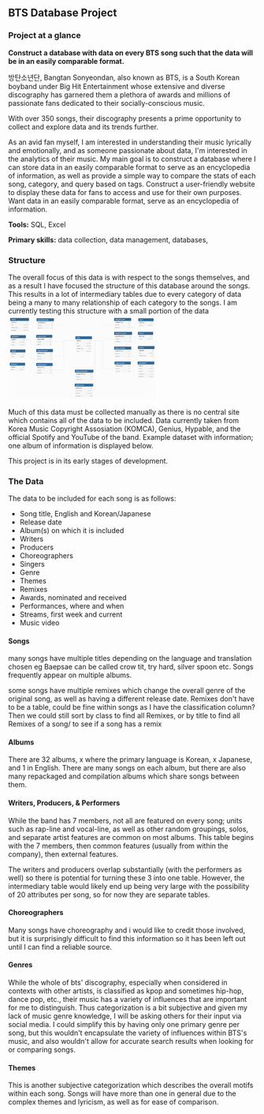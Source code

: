 ## BTS Database Project

### Project at a glance
**Construct a database with data on every BTS song such that the data will be in an easily comparable format.** 

방탄소년단, Bangtan Sonyeondan, also known as BTS, is a South Korean boyband under Big Hit Entertainment whose extensive and diverse discography has garnered them a plethora of awards and millions of passionate fans dedicated to their socially-conscious music. 

With over 350 songs, their discography presents a prime opportunity to collect and explore data and its trends further.

As an avid fan myself, I am interested in understanding their music lyrically and emotionally, and as someone passionate about data, I'm interested in the analytics of their music. My main goal is to construct a database where I can store data in an easily comparable format to serve as an encyclopedia of information, as well as provide a simple way to compare the stats of each song, category, and query based on tags.
Construct a user-friendly website to display these data for fans to access and use for their own purposes.
Want data in an easily comparable format, serve as an encyclopedia of information.

**Tools:** SQL, Excel

**Primary skills:** data collection, data management, databases, 
  
 ### Structure
 The overall focus of this data is with respect to the songs themselves, and as a result I have focused the structure of this database around the songs. This results in a lot of intermediary tables due to every category of data being a many to many relationship of each category to the songs. I am currently testing this structure with a small portion of the data
 <img src="images/btsdata_schema.png" width=300>

  
Much of this data must be collected manually as there is no central site which contains all of the data to be included. Data currently taken from Korea Music Copyright Assosiation (KOMCA), Genius, Hypable, and the official Spotify and YouTube of the band.
Example dataset with information; one album of information is displayed below.

This project is in its early stages of development.

### The Data
The data to be included for each song is as follows:
  - Song title, English and Korean/Japanese
  - Release date
  - Album(s) on which it is included
  - Writers
  - Producers
  - Choreographers
  - Singers
  - Genre
  - Themes
  - Remixes
  - Awards, nominated and received 
  - Performances, where and when
  - Streams, first week and current
  - Music video

#### Songs
many songs have multiple titles depending on the language and translation chosen eg Baepsae can be called crow tit, try hard, silver spoon etc.
Songs frequently appear on multiple albums.

some songs have multiple remixes which change the overall genre of the original song, as well as having a different release date. Remixes don't have to be a table, could be fine within songs as I have the classification column? Then we could still sort by class to find all Remixes, or by title to find all Remixes of a song/ to see if a song has a remix 


#### Albums
There are 32 albums, x where the primary language is Korean, x Japanese, and 1 in English. There are many songs on each album, but there are also many repackaged and compilation albums which share songs between them.

#### Writers, Producers, & Performers
While the band has 7 members, not all are featured on every song; units such as rap-line and vocal-line, as well as other random groupings, solos, and separate artist features are common on most albums. 
This table begins with the 7 members, then common features (usually from within the company), then external features. 

The writers and producers overlap substantially (with the performers as well) so there is potential for turning these 3 into one table. However, the intermediary table would likely end up being very large with the possibility of 20 attributes per song, so for now they are separate tables.

#### Choreographers 
Many songs have choreography and i would like to credit those involved, but it is surprisingly difficult to find this information so it has been left out until I can find a reliable source.


#### Genres
While the whole of bts' discography, especially when considered in contexts with other artists, is classified as kpop and sometimes hip-hop, dance pop, etc., their music has a variety of influences that are important for me to distinguish. Thus categorization is a bit subjective and given my lack of music genre knowledge, I will be asking others for their input via social media.
I could simplify this by having only one primary genre per song, but this wouldn't encapsulate the variety of influences within BTS's music, and also wouldn't allow for accurate search results when looking for or comparing songs.

#### Themes
This is another subjective categorization which describes the overall motifs within each song. Songs will have more than one in general due to the complex themes and lyricism, as well as for ease of comparison.
